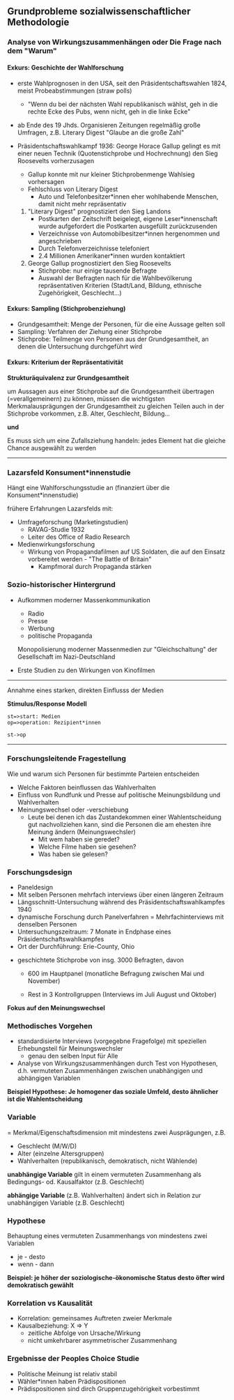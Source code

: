 ## Grundprobleme sozialwissenschaftlicher Methodologie

### Analyse von Wirkungszusammenhängen oder Die Frage nach dem "Warum"

#### Exkurs: Geschichte der Wahlforschung

* erste Wahlprognosen in den USA, seit den Präsidentschaftswahlen 1824, meist Probeabstimmungen (straw polls)

  * "Wenn du bei der nächsten Wahl republikanisch wählst, geh in die rechte Ecke des Pubs, wenn nicht, geh in die linke Ecke"

* ab Ende des 19 Jhds. Organisieren Zeitungen regelmäßig große Umfragen, z.B. Literary Digest "Glaube an die große Zahl"

* Präsidentschaftswahlkampf 1936: George Horace Gallup gelingt es mit einer neuen Technik (Quotenstichprobe und Hochrechnung) den Sieg Roosevelts vorherzusagen

  * Gallup konnte mit nur kleiner Stichprobenmenge Wahlsieg vorhersagen
  * Fehlschluss von Literary Digest
    * Auto und Telefonbesitzer*innen eher wohlhabende Menschen, damit nicht mehr repräsentativ 

  1. "Literary Digest" prognostiziert den Sieg Landons
     * Postkarten der Zeitschrift beigelegt, eigene Leser*innenschaft wurde aufgefordert die Postkarten ausgefüllt zurückzusenden
     * Verzeichnisse von Automobilbesitzer*innen hergenommen und angeschrieben
     * Durch Telefonverzeichnisse telefoniert
     * 2.4 Millionen Amerikaner*innen wurden kontaktiert
  2. George Gallup prognostiziert den Sieg Roosevelts
     * Stichprobe: nur einige tausende Befragte
     * Auswahl der Befragten nach für die Wahlbevölkerung repräsentativen Kriterien (Stadt/Land, Bildung, ethnische Zugehörigkeit, Geschlecht...)

#### Exkurs: Sampling (Stichprobenziehung)

* Grundgesamtheit: Menge der Personen, für die eine Aussage gelten soll
* Sampling: Verfahren der Ziehung einer Stichprobe
* Stichprobe: Teilmenge von Personen aus der Grundgesamtheit, an denen die Untersuchung durchgeführt wird

#### Exkurs: Kriterium der Repräsentativität

**Strukturäquivalenz zur Grundgesamtheit**

um Aussagen aus einer Stichprobe auf die Grundgesamtheit übertragen (=verallgemeinern) zu können, müssen die wichtigsten Merkmalausprägungen der Grundgesamtheit zu gleichen Teilen auch in der Stichprobe vorkommen, z.B. Alter, Geschlecht, Bildung...

**und**

Es muss sich um eine Zufallsziehung handeln: jedes Element hat die gleiche Chance ausgewählt zu werden 

---

### Lazarsfeld Konsument*innenstudie

Hängt eine Wahlforschungsstudie an (finanziert über die Konsument*innenstudie)

frühere Erfahrungen Lazarsfelds mit:

* Umfrageforschung (Marketingstudien)
  * RAVAG-Studie 1932
  * Leiter des Office of Radio Research
* Medienwirkungsforschung
  * Wirkung von Propagandafilmen auf US Soldaten, die auf den Einsatz vorbereitet werden - "The Battle of Britain"
    * Kampfmoral durch Propaganda stärken

### Sozio-historischer Hintergrund

* Aufkommen moderner Massenkommunikation

  * Radio
  * Presse
  * Werbung
  * politische Propaganda

  Monopolisierung moderner Massenmedien zur "Gleichschaltung" der Gesellschaft im Nazi-Deutschland

* Erste Studien zu den Wirkungen von Kinofilmen 

---

Annahme eines starken, direkten Einflusss der Medien

**Stimulus/Response Modell**

```flow
st=>start: Medien
op=>operation: Rezipient*innen

st->op
```

---

### Forschungsleitende Fragestellung

Wie und warum sich Personen für bestimmte Parteien entscheiden

* Welche Faktoren beinflussen das Wahlverhalten
* Einfluss von Rundfunk und Presse auf politische Meinungsbildung und Wahlverhalten
* Meinungswechsel oder -verschiebung
  * Leute bei denen ich das Zustandekommen einer Wahlentscheidung gut nachvollziehen kann, sind die Personen die am ehesten ihre Meinung ändern (Meinungswechsler)
    * Mit wem haben sie geredet?
    * Welche Filme haben sie gesehen?
    * Was haben sie gelesen?


### Forschungsdesign

* Paneldesign
* Mit selben Personen mehrfach interviews über einen längeren Zeitraum
* Längsschnitt-Untersuchung während des Präsidentschaftswahlkampfes 1940
* dynamische Forschung durch Panelverfahren = Mehrfachinterviews mit denselben Personen
* Untersuchungszeitraum: 7 Monate in Endphase eines Präsidentschaftswahlkampfes
* Ort der Durchführung: Erie-County, Ohio

- ﻿﻿geschichtete Stichprobe von insg. 3000
   Befragten, davon

  - ﻿﻿600 im Hauptpanel (monatliche Befragung zwischen Mai und November)

  - ﻿﻿Rest in 3 Kontrollgruppen (Interviews im Juli August und Oktober)

**Fokus auf den Meinungswechsel**

### Methodisches Vorgehen

- ﻿standardisierte Interviews (vorgegebne Fragefolge) mit speziellen Erhebungsteil für Meinungswechsler
  - genau den selben Input für Alle
- ﻿﻿Analyse von Wirkungszusammenhängen durch Test von Hypothesen, d.h. vermuteten Zusammenhängen zwischen unabhängigen und abhängigen Variablen

**Beispiel Hypothese: Je homogener das soziale Umfeld, desto ähnlicher ist die Wahlentscheidung**

### Variable

= Merkmal/Eigenschaftsdimension mit mindestens zwei Ausprägungen, z.B.

* Geschlecht (M/W/D)
* Alter (einzelne Altersgruppen)
* Wahlverhalten (republikanisch, demokratisch, nicht Wählende)

**unabhängige Variable** gilt in einem vermuteten Zusammenhang als Bedingungs- od. Kausalfaktor (z.B. Geschlecht) 

**abhängige Variable** (z.B. Wahlverhalten) ändert sich in Relation zur unabhängigen Variable (z.B. Geschlecht)

### Hypothese

Behauptung eines vermuteten Zusammenhangs von mindestens zwei Variablen

* je - desto
* wenn - dann

**Beispiel: je höher der soziologische-ökonomische Status desto öfter wird demokratisch gewählt**

### Korrelation vs Kausalität

* Korrelation: gemeinsames Auftreten zweier Merkmale
* Kausalbeziehung: X => Y
  * zeitliche Abfolge von Ursache/Wirkung
  * nicht umkehrbarer asymmetrischer Zusammenhang

### Ergebnisse der Peoples Choice Studie

* Politische Meinung ist relativ stabil
* Wähler*innen haben Prädispositionen
* Prädispositionen sind dirch Gruppenzugehörigkeit vorbestimmt